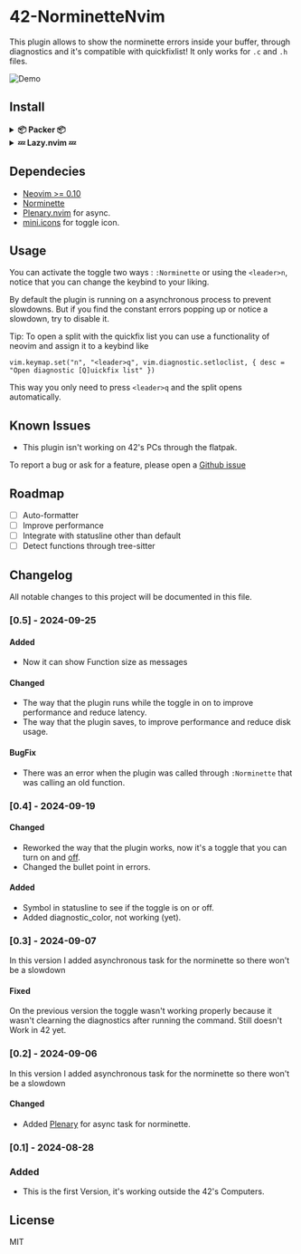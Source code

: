 # 42-NorminetteNvim
This plugin allows to show the norminette errors inside your buffer, through diagnostics and it's compatible with quickfixlist!
It only works for `.c` and `.h` files.

![Demo](https://github.com/MrSloth-dev/42-NorminetteNvim/blob/main/Showcase/Showcase.gif?raw=true)
<br>
## Install

<details>
	
<summary> <b>📦 Packer 📦</b></summary>

```
use {
    "MrSloth-dev/42-NorminetteNvim",
    requires = { "nvim-lua/plenary.nvim", "echasnovski/mini.icons" },
    config = function()
        require("norminette").setup({
            keybind = "<leader>n",
            diagnostic_color = "#00ff00",
	    show_size = true,
        })
    end,
}
```

</details>
<details>
<summary><b>💤 Lazy.nvim 💤</b></summary>

```
{
	"MrSloth-dev/42-NorminetteNvim",
	dependencies = { "nvim-lua/plenary.nvim" , "echasnovski/mini.icons"},
	config = function()
		require("norminette").setup({
			keybind = "<leader>n",
			diagnost_color = "#00ff00",
			show_size = true,
		})
	end,
},
```
</details>

## Dependecies

- [Neovim >= 0.10](https://neovim.io/)
- [Norminette](https://github.com/42School/norminette)
- [Plenary.nvim](https://github.com/nvim-lua/plenary.nvim) for async.
- [mini.icons](https://github.com/echasnovski/mini.icons) for toggle icon.

## Usage

You can activate the toggle two ways : `:Norminette` or using the `<leader>n`, notice that you can change the keybind to your liking.

By default the plugin is running on a asynchronous process to prevent slowdowns. But if you find the constant errors popping up or notice a slowdown, try to disable it.

Tip: To open a split with the quickfix list you can use a functionality of neovim and assign it to a keybind like
```
vim.keymap.set("n", "<leader>q", vim.diagnostic.setloclist, { desc = "Open diagnostic [Q]uickfix list" })
```
This way you only need to press `<leader>q` and the split opens automatically.
<br>

## Known Issues

- This plugin isn't working on 42's PCs through the flatpak.

To report a bug or ask for a feature, please open a [Github issue](https://github.com/MrSloth-dev/42-NorminetteNvim/issues/new)
<br>

## Roadmap

- [ ] Auto-formatter
- [ ] Improve performance
- [ ] Integrate with statusline other than default
- [ ] Detect functions through tree-sitter

## Changelog
All notable changes to this project will be documented in this file.

### [0.5] - 2024-09-25

#### Added
- Now it can show Function size as messages

#### Changed
- The way that the plugin runs while the toggle in on to improve performance and reduce latency.
- The way that the plugin saves, to improve performance and reduce disk usage.

#### BugFix
- There was an error when the plugin was called through `:Norminette` that was calling an old function.

### [0.4] - 2024-09-19

#### Changed
- Reworked the way that the plugin works, now it's a toggle that you can turn on and [off](https://www.youtube.com/watch?v=p85xwZ_OLX0).
- Changed the bullet point in errors.

#### Added
- Symbol  in statusline to see if the toggle is on or off.
- Added diagnostic_color, not working (yet).

### [0.3] - 2024-09-07
  
In this version I added asynchronous task for the norminette so there won't be a slowdown
 
#### Fixed
On the previous version the toggle wasn't working properly because it wasn't clearning the diagnostics after running the command.
Still doesn't Work in 42 yet.

### [0.2] - 2024-09-06
  
In this version I added asynchronous task for the norminette so there won't be a slowdown
 
#### Changed
- Added [Plenary](https://github.com/nvim-lua/plenary.nvim) for async task for norminette. 

### [0.1] - 2024-08-28
 
### Added
   
- This is the first Version, it's working outside the 42's Computers.

## License
MIT
